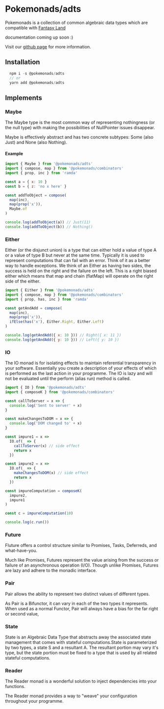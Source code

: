 # Pokemonads/adts

Pokemonads is a collection of common algebraic data types which are compatible with [Fantasy Land](https://github.com/fantasyland/fantasy-land/)

documentation coming up soon :)

Visit our [github page](https://github.com/kanitsharma/pokemonads) for more information.

## Installation

```javascript
  npm i -s @pokemonads/adts
  // or
  yarn add @pokemonads/adts
```

## Implements

### Maybe

The Maybe type is the most common way of representing nothingness (or the null type) with making the possibilities of NullPointer issues disappear.

Maybe is effectively abstract and has two concrete subtypes: Some (also Just) and None (also Nothing).

#### Example

```javascript
import { Maybe } from '@pokemonads/adts'
import { compose, map } from '@pokemonads/combinators'
import { prop, inc } from 'ramda'

const a = { x: 10 }
const b = { z: 'no x here' }

const addToObject = compose(
  map(inc),
  map(prop('x')),
  Maybe.of
)

console.log(addToObject(a)) // Just(11)
console.log(addToObject(b)) // Nothing()
```

### Either

Either (or the disjunct union) is a type that can either hold a value of type A or a value of type B but never at the same time. Typically it is used to represent computations that can fail with an error. Think of it as a better way to handle exceptions. We think of an Either as having two sides, the success is held on the right and the failure on the left. This is a right biased either which means that map and chain (flatMap) will operate on the right side of the either.

```javascript
import { Either } from '@pokemonads/adts'
import { compose, map } from '@pokemonads/combinators'
import { prop, has, inc } from 'ramda'

const getAndAdd = compose(
  map(inc),
  map(prop('x')),
  ifElse(has('x'), Either.Right, Either.Left)
)

console.log(getAndAdd({ x: 10 })) // Right({ x: 11 })
console.log(getAndAdd({ y: 10 })) // Left({ y: 10 })
```

### IO

The IO monad is for isolating effects to maintain referential transparency in your software. Essentially you create a description of your effects of which is performed as the last action in your programme. The IO is lazy and will not be evaluated until the perform (alias run) method is called.

```javascript
import { IO } from '@pokemonads/adts'
import { composeK } from '@pokemonads/combinators'

const callToServer = x => {
  console.log('Sent to server' + x)
}

const makeChangesToDOM = x => {
  console.log('DOM changed to' + x)
}

const impure1 = x =>
  IO.of(_ => {
    callToServer(x) // side effect
    return x
  })

const impure2 = x =>
  IO.of(_ => {
    makeChangesToDOM(x) // side effect
    return x
  })

const impureComputation = composeK(
  impure2,
  impure1
)

const c = impureComputation(10)

console.log(c.run())
```

### Future

Fluture offers a control structure similar to Promises, Tasks, Deferreds, and what-have-you.

Much like Promises, Futures represent the value arising from the success or failure of an asynchronous operation (I/O). Though unlike Promises, Futures are lazy and adhere to the monadic interface.

### Pair

Pair allows the ability to represent two distinct values of different types.

As Pair is a Bifunctor, it can vary in each of the two types it represents. When used as a normal Functor, Pair will always have a bias for the far right or second value,

### State

State is an Algebraic Data Type that abstracts away the associated state management that comes with stateful computations.State is parameterized by two types, a state S and a resultant A. The resultant portion may vary it's type, but the state portion must be fixed to a type that is used by all related stateful computations.

### Reader

The Reader monad is a wonderful solution to inject dependencies into your functions.

The Reader monad provides a way to "weave" your configuration throughout your programme.
